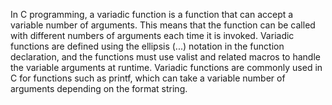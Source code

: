 In C programming, a variadic function is a function that can accept a variable number of arguments. This means that the function can be called with different numbers of arguments each time it is invoked. Variadic functions are defined using the ellipsis (...) notation in the function declaration, and the functions must use valist and related macros to handle the variable arguments at runtime. Variadic functions are commonly used in C for functions such as printf, which can take a variable number of arguments depending on the format string.
